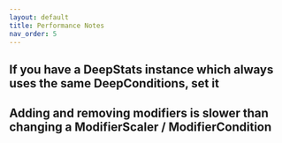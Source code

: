 ```yaml
---
layout: default
title: Performance Notes
nav_order: 5
---
```


## If you have a DeepStats instance which always uses the same DeepConditions, set it

## Adding and removing modifiers is slower than changing a ModifierScaler / ModifierCondition